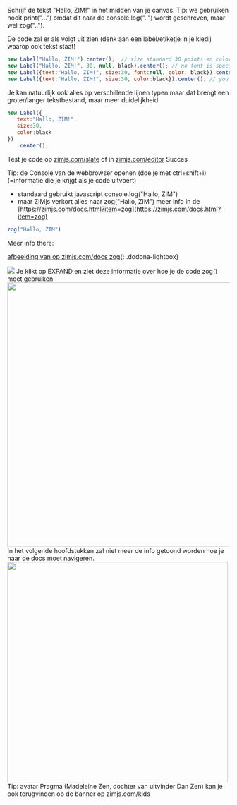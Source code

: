 Schrijf de tekst "Hallo, ZIM!" in het midden van je canvas.
Tip: we gebruiken nooit print("...") omdat dit naar de console.log("..") wordt geschreven, maar wel zog("..").

De code zal er als volgt uit zien (denk aan een label/etiketje in je kledij waarop ook tekst staat)

```javascript 
new Label("Hallo, ZIM!").center();  // size standard 30 points en color black
new Label("Hallo, ZIM!", 30, null, black).center(); // no font is specified so it is null 
new Label({text:"Hallo, ZIM!", size:30, font:null, color: black}).center(); //specify all ZIM DUO elements 
new Label({text:"Hallo, ZIM!", size:30, color:black}).center(); // you don't have to specify all elements in order
```
Je kan natuurlijk ook alles op verschillende lijnen typen maar dat brengt een groter/langer tekstbestand, maar meer duidelijkheid.
```javascript
new Label({
   text:"Hallo, ZIM!",
   size:30,
   color:black
})
   .center();
```

Test je code op [zimjs.com/slate](zimjs.com/slate) of in [zimjs.com/editor](zimjs.com/editor)
Succes

Tip: de Console van de webbrowser openen (doe je met ctrl+shift+i) (=informatie die je krijgt als je code uitvoert)
* standaard gebruikt javascript console.log("Hallo, ZIM") 
* maar ZIMjs verkort alles naar zog("Hallo, ZIM") meer info in de [https://zimjs.com/docs.html?item=zog](https://zimjs.com/docs.html?item=zog)
```javascript
zog("Hallo, ZIM")
```

Meer info there: 

[afbeelding van op zimjs.com/docs zog](https://i.imgur.com/1f6WRNM.png){: .dodona-lightbox}
<br>
<div class="dodona-centered-group">
   <img src="https://i.imgur.com/iz3nQRN.png" 
        data-caption="zog() rechtsboven zoeken, EXPAND-knop om code-beschrijving te lezen"
   />
   Je klikt op EXPAND en ziet deze informatie over hoe je de code zog() moet gebruiken
   <img src="https://i.imgur.com/0PLgT76.png"  width="600"
        data-caption="zog() rechtsboven zoeken, EXPAND-knop om code-beschrijving te lezen"
   />
  <br>
   In het volgende hoofdstukken zal niet meer de info getoond worden hoe je naar de docs moet navigeren. 
 <br>
  <img src="https://i.imgur.com/1f6WRNM.png" width="500"
       data-caption="enkel de zog() codebeschrijving met ook kleurweergave mogelijk in de console"
   />
 <br> Tip: avatar Pragma (Madeleine Zen, dochter van uitvinder Dan Zen) kan je ook terugvinden op de banner op zimjs.com/kids  
</div>

